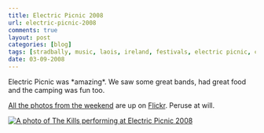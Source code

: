 ```yaml
---
title: Electric Picnic 2008
url: electric-picnic-2008
comments: true
layout: post
categories: [blog]
tags: [stradbally, music, laois, ireland, festivals, electric picnic, cliona, adventures]
date: 03-09-2008
---
```

<p class="intro">Electric Picnic was *amazing*. We saw some great bands, had great food and the camping was fun too.</p>
<a href="http://flickr.com/photos/paulmmay/sets/72157607087973531/">All the photos from the weekend</a> are up on <a href="http://flickr.com/photos/paulmmay/sets/72157607087973531/">Flickr</a>. Peruse at will.

<a href="http://www.flickr.com/photos/paulmmay/2822593661/" title="The Kills by paulmmay, on Flickr"><img class="photo" src="http://farm4.static.flickr.com/3203/2822593661_e52b3a7b02.jpg"  alt="A photo of The Kills performing at Electric Picnic 2008" /></a>
